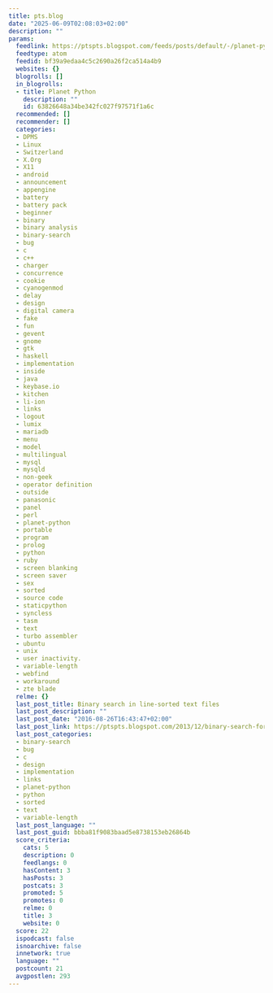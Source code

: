 ```yaml
---
title: pts.blog
date: "2025-06-09T02:08:03+02:00"
description: ""
params:
  feedlink: https://ptspts.blogspot.com/feeds/posts/default/-/planet-python
  feedtype: atom
  feedid: bf39a9edaa4c5c2690a26f2ca514a4b9
  websites: {}
  blogrolls: []
  in_blogrolls:
  - title: Planet Python
    description: ""
    id: 63826648a34be342fc027f97571f1a6c
  recommended: []
  recommender: []
  categories:
  - DPMS
  - Linux
  - Switzerland
  - X.Org
  - X11
  - android
  - announcement
  - appengine
  - battery
  - battery pack
  - beginner
  - binary
  - binary analysis
  - binary-search
  - bug
  - c
  - c++
  - charger
  - concurrence
  - cookie
  - cyanogenmod
  - delay
  - design
  - digital camera
  - fake
  - fun
  - gevent
  - gnome
  - gtk
  - haskell
  - implementation
  - inside
  - java
  - keybase.io
  - kitchen
  - li-ion
  - links
  - logout
  - lumix
  - mariadb
  - menu
  - model
  - multilingual
  - mysql
  - mysqld
  - non-geek
  - operator definition
  - outside
  - panasonic
  - panel
  - perl
  - planet-python
  - portable
  - program
  - prolog
  - python
  - ruby
  - screen blanking
  - screen saver
  - sex
  - sorted
  - source code
  - staticpython
  - syncless
  - tasm
  - text
  - turbo assembler
  - ubuntu
  - unix
  - user inactivity.
  - variable-length
  - webfind
  - workaround
  - zte blade
  relme: {}
  last_post_title: Binary search in line-sorted text files
  last_post_description: ""
  last_post_date: "2016-08-26T16:43:47+02:00"
  last_post_link: https://ptspts.blogspot.com/2013/12/binary-search-for-line-sorted-text-files.html
  last_post_categories:
  - binary-search
  - bug
  - c
  - design
  - implementation
  - links
  - planet-python
  - python
  - sorted
  - text
  - variable-length
  last_post_language: ""
  last_post_guid: bbba81f9083baad5e8738153eb26864b
  score_criteria:
    cats: 5
    description: 0
    feedlangs: 0
    hasContent: 3
    hasPosts: 3
    postcats: 3
    promoted: 5
    promotes: 0
    relme: 0
    title: 3
    website: 0
  score: 22
  ispodcast: false
  isnoarchive: false
  innetwork: true
  language: ""
  postcount: 21
  avgpostlen: 293
---
```

